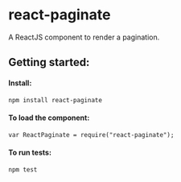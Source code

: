 react-paginate
==============

A ReactJS component to render a pagination.


Getting started:
---------------------

#### Install:

`npm install react-paginate`

#### To load the component:

`var ReactPaginate = require("react-paginate");`

#### To run tests:

`npm test`
